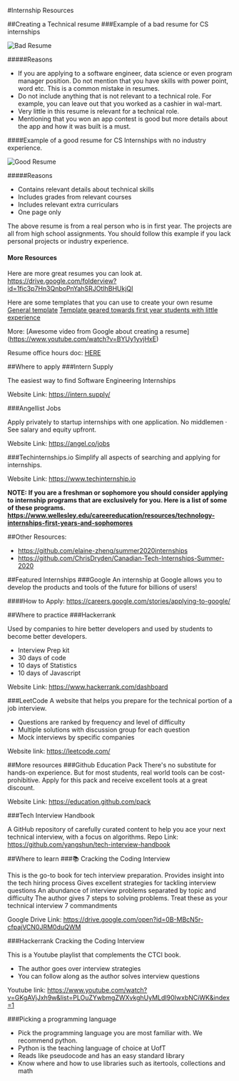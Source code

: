 #Internship Resources

<!--
* [Creating a Technical resume](#Creating a Technical resume)
* Where to apply
    * Intern Supply
    * Angellist Jobs
* Featured Internships
    * Google
* Where to practice
    * Hackerrank
    * LeetCode
* More resources
    * Github Education Pack
    * Tech Interview Handbook
* Where to learn
    * 📚 Cracking the Coding Interview
    * Hackerrank Cracking the Coding Interview
    * Picking a programming language-->

##Creating a Technical resume
###Example of a bad resume for CS internships

![Bad Resume](BLOGROOT/img/badresume.png)

#####Reasons
* If you are applying to a software engineer, data science or even program manager position. Do not mention that you have skills with power point, word etc. This is a common mistake in resumes. 
* Do not include anything that is not relevant to a technical role. For example, you can leave out that you worked as a cashier in wal-mart. 
* Very little in this resume is relevant for a technical role. 
* Mentioning that you won an app contest is good but more details about the app and how it was built is a must. 


####Example of a good resume for CS Internships with no industry 
experience. 

![Good Resume](BLOGROOT/img/goodresume.png)

#####Reasons
* Contains relevant details about technical skills
* Includes grades from relevant courses
* Includes relevant extra curriculars
* One page only

The above resume is from a real person who is in first year. The projects are all from high school assignments. You should follow this example if you lack personal projects or industry experience. 

#### More Resources

Here are more great resumes you can look at. 
<https://drive.google.com/folderview?id=1fic3p7Hn3QnboPnYahSRJOtIhBHUkjQI>

Here are some templates that you can use to create your own resume
[General template](https://www.overleaf.com/latex/templates/awesome-cv/dfnvtnhzhhbm)
[Template geared towards first year students with little experience](https://www.overleaf.com/latex/templates/first-year-resume-template-for-cs/sdmvdsgzxpwy)

More: [Awesome video from Google about creating a resume] (https://www.youtube.com/watch?v=BYUy1yvjHxE)

Resume office hours doc: [HERE](https://docs.google.com/document/d/1V4vWPBBXpxbyges8qN0dmZdSSiXmPzsDomUPgfImfTQ/edit?usp=sharing)

##Where to apply
###Intern Supply

The easiest way to find Software Engineering Internships

Website Link: <https://intern.supply/>

###Angellist Jobs

Apply privately to startup internships with one application. No middlemen · See salary and equity upfront. 

Website Link: <https://angel.co/jobs>

###Techinternships.io
Simplify all aspects of searching and applying for internships. 

Website Link: <https://www.techinternship.io>


**NOTE: If you are a freshman or sophomore you should consider applying to internship programs that are exclusively for you. Here is a list of some of these programs.<br> <https://www.wellesley.edu/careereducation/resources/technology-internships-first-years-and-sophomores>**

##Other Resources:
* <https://github.com/elaine-zheng/summer2020internships>
* <https://github.com/ChrisDryden/Canadian-Tech-Internships-Summer-2020>

##Featured Internships
###Google
An internship at Google allows you to develop the products and tools of the future for billions of users!

####How to Apply:
<https://careers.google.com/stories/applying-to-google/>


##Where to practice
###Hackerrank

Used by companies to hire better developers and used by students to become better developers. 
* Interview Prep kit
* 30 days of code
* 10 days of Statistics
* 10 days of Javascript

Website Link: <https://www.hackerrank.com/dashboard>

###LeetCode
A website that helps you prepare for the technical portion of a job interview.
* Questions are ranked by frequency and level of difficulty 
* Multiple solutions with discussion group for each question 
* Mock interviews by specific companies

Website link: <https://leetcode.com/>

##More resources
###Github Education Pack
There's no substitute for hands-on experience. But for most students, real world tools can be cost-prohibitive. Apply for this pack and receive excellent tools at a great discount. 

Website Link: <https://education.github.com/pack>

###Tech Interview Handbook

A GitHub repository of carefully curated content to help you ace your next technical interview, with a focus on algorithms.
Repo Link: <https://github.com/yangshun/tech-interview-handbook>

##Where to learn
###📚 Cracking the Coding Interview

This is the go-to book for tech interview preparation. 
Provides insight into the tech hiring process
Gives excellent strategies for tackling interview questions
An abundance of interview problems separated by topic and difficulty
The author gives 7 steps to solving problems. Treat these as your technical interview 7 commandments

Google Drive Link: <https://drive.google.com/open?id=0B-MBcN5r-cfpajVCN0JRM0duQWM>

###Hackerrank Cracking the Coding Interview

This is a Youtube playlist that complements the CTCI book. 
* The author goes over interview strategies
* You can follow along as the author solves interview questions

Youtube link:
<https://www.youtube.com/watch?v=GKgAVjJxh9w&list=PLOuZYwbmgZWXvkghUyMLdI90IwxbNCiWK&index=1>

###Picking a programming language
* Pick the programming language you are most familiar with. We recommend python. 
* Python is the teaching language of choice at UofT 
* Reads like pseudocode and has an easy standard library
* Know where and how to use libraries such as itertools, collections and math

